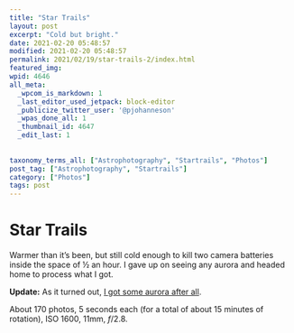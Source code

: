 ```yaml
---
title: "Star Trails"
layout: post
excerpt: "Cold but bright."
date: 2021-02-20 05:48:57
modified: 2021-02-20 05:48:57
permalink: 2021/02/19/star-trails-2/index.html
featured_img: 
wpid: 4646
all_meta: 
  _wpcom_is_markdown: 1
  _last_editor_used_jetpack: block-editor
  _publicize_twitter_user: '@pjohanneson'
  _wpas_done_all: 1
  _thumbnail_id: 4647
  _edit_last: 1
  
  
taxonomy_terms_all: ["Astrophotography", "Startrails", "Photos"]
post_tag: ["Astrophotography", "Startrails"]
category: ["Photos"]
tags: post
---
```


# Star Trails

Warmer than it’s been, but still cold enough to kill two camera batteries inside the space of ½ an hour. I gave up on seeing any aurora and headed home to process what I got.

**Update:** As it turned out, [I got some aurora after all](https://patrickjohanneson.com/2021/02/20/the-late-show/).

About 170 photos, 5 seconds each (for a total of about 15 minutes of rotation), ISO 1600, 11mm, *f*/2.8.